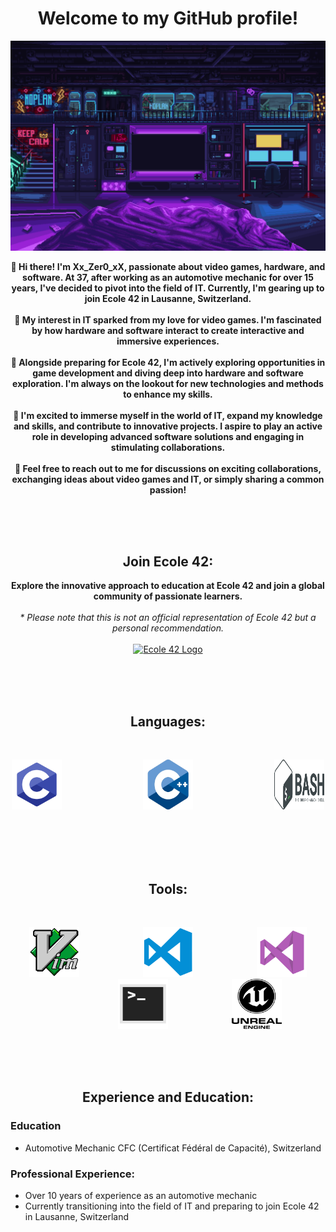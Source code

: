 <h1 align="center">Welcome to my GitHub profile!</h1>

<p align="center">
  <img src="images/scifi_room.gif" alt="Bienvenue">
</p>

<p align="center">
  <b>👋 Hi there! I'm Xx_Zer0_xX, passionate about video games, hardware, and software. At 37, after working as an automotive mechanic for over 15 years, I've decided to pivot into the field of IT. Currently, I'm gearing up to join Ecole 42 in Lausanne, Switzerland.</b><br><br>
  <b>🌟 My interest in IT sparked from my love for video games. I'm fascinated by how hardware and software interact to create interactive and immersive experiences.</b><br><br>
  <b>🔧 Alongside preparing for Ecole 42, I'm actively exploring opportunities in game development and diving deep into hardware and software exploration. I'm always on the lookout for new technologies and methods to enhance my skills.</b><br><br>
  <b>🚀 I'm excited to immerse myself in the world of IT, expand my knowledge and skills, and contribute to innovative projects. I aspire to play an active role in developing advanced software solutions and engaging in stimulating collaborations.</b><br><br>
  <b>💬 Feel free to reach out to me for discussions on exciting collaborations, exchanging ideas about video games and IT, or simply sharing a common passion!</b>
</p>

<br><br><br>

<h2 align="center">Join Ecole 42:</h2>

<p align="center">
  <b>Explore the innovative approach to education at Ecole 42 and join a global community of passionate learners.</b><br><br>
  <i>* Please note that this is not an official representation of Ecole 42 but a personal recommendation.</i><br><br>
  <a href="https://42lausanne.ch/" target="_blank"><img src="https://42lausanne.ch/wp-content/uploads/2021/01/42_logo.svg" alt="Ecole 42 Logo" width="200"></a>
</p>

<br><br><br>

<h2 align="center">Languages:</h2>

<br>

<p align="center">
  <img src="images/c.png" alt="C Logo" width="80" height="80">&nbsp;&nbsp;&nbsp;&nbsp;&nbsp;&nbsp;&nbsp;&nbsp;&nbsp;&nbsp;&nbsp;&nbsp;&nbsp;&nbsp;&nbsp;&nbsp;&nbsp;&nbsp;&nbsp;&nbsp;&nbsp;&nbsp;&nbsp;&nbsp;&nbsp;&nbsp;&nbsp;&nbsp;&nbsp;&nbsp;&nbsp;&nbsp;
  <img src="images/cpp.png" alt="C Logo" width="80" height="80">&nbsp;&nbsp;&nbsp;&nbsp;&nbsp;&nbsp;&nbsp;&nbsp;&nbsp;&nbsp;&nbsp;&nbsp;&nbsp;&nbsp;&nbsp;&nbsp;&nbsp;&nbsp;&nbsp;&nbsp;&nbsp;&nbsp;&nbsp;&nbsp;&nbsp;&nbsp;&nbsp;&nbsp;&nbsp;&nbsp;&nbsp;&nbsp;
  <img src="images/bash.png" alt="C Logo" width="80" height="80">&nbsp;&nbsp;&nbsp;&nbsp;&nbsp;&nbsp;&nbsp;&nbsp;&nbsp;&nbsp;&nbsp;&nbsp;&nbsp;&nbsp;&nbsp;&nbsp;&nbsp;&nbsp;&nbsp;&nbsp;&nbsp;&nbsp;&nbsp;&nbsp;&nbsp;&nbsp;&nbsp;&nbsp;&nbsp;&nbsp;&nbsp;&nbsp;
</p>

<br><br><br>

<h2 align="center">Tools:</h2>

<br>

<p align="center">
  <img src="images/vim.png" alt="Vim" width="80" height="80">&nbsp;&nbsp;&nbsp;&nbsp;&nbsp;&nbsp;&nbsp;&nbsp;&nbsp;&nbsp;&nbsp;&nbsp;&nbsp;&nbsp;&nbsp;&nbsp;&nbsp;&nbsp;&nbsp;&nbsp;&nbsp;&nbsp;&nbsp;&nbsp;&nbsp;
  <img src="images/vscode.png" alt="VS Code" width="80" height="80">&nbsp;&nbsp;&nbsp;&nbsp;&nbsp;&nbsp;&nbsp;&nbsp;&nbsp;&nbsp;&nbsp;&nbsp;&nbsp;&nbsp;&nbsp;&nbsp;&nbsp;&nbsp;&nbsp;&nbsp;&nbsp;&nbsp;&nbsp;&nbsp;&nbsp;
  <img src="images/visual.png" alt="Visual Studio" width="80" height="80">&nbsp;&nbsp;&nbsp;&nbsp;&nbsp;&nbsp;&nbsp;&nbsp;&nbsp;&nbsp;&nbsp;&nbsp;&nbsp;&nbsp;&nbsp;&nbsp;&nbsp;&nbsp;&nbsp;&nbsp;&nbsp;&nbsp;&nbsp;&nbsp;&nbsp;
  <img src="images/terminal.png" alt="Terminal" width="80" height="80">&nbsp;&nbsp;&nbsp;&nbsp;&nbsp;&nbsp;&nbsp;&nbsp;&nbsp;&nbsp;&nbsp;&nbsp;&nbsp;&nbsp;&nbsp;&nbsp;&nbsp;&nbsp;&nbsp;&nbsp;&nbsp;&nbsp;&nbsp;&nbsp;&nbsp;
  <img src="images/unreal.png" alt="Unreal Engine" width="80" height="80">
</p>

<br><br><br>

<h2 align="center">Experience and Education:</h2>

### Education 
  - Automotive Mechanic CFC (Certificat Fédéral de Capacité), Switzerland

### Professional Experience: 
  - Over 10 years of experience as an automotive mechanic
  - Currently transitioning into the field of IT and preparing to join Ecole 42 in Lausanne, Switzerland

